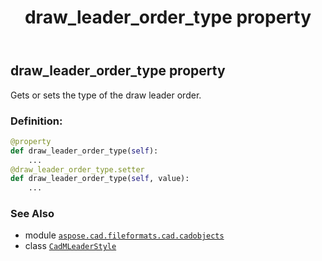 ﻿---
title: draw_leader_order_type property
second_title: Aspose.CAD for Python via .NET API References
description: 
type: docs
weight: 320
url: /python-net/aspose.cad.fileformats.cad.cadobjects/cadmleaderstyle/draw_leader_order_type/
is_root: false
---

## draw_leader_order_type property


Gets or sets the type of the draw leader order.
### Definition:
```python
@property
def draw_leader_order_type(self):
    ...
@draw_leader_order_type.setter
def draw_leader_order_type(self, value):
    ...
```

### See Also
* module [`aspose.cad.fileformats.cad.cadobjects`](../../)
* class [`CadMLeaderStyle`](/cad/python-net/aspose.cad.fileformats.cad.cadobjects/cadmleaderstyle)
